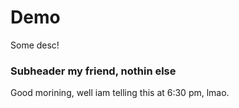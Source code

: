 # Demo

Some desc!

### Subheader my friend, nothin else
Good morining, well iam telling this at 6:30 pm, lmao.
